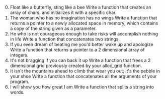 0. Float like a butterfly, sting like a bee 
Write a function that creates an array of chars, and initializes it with a specific char.
1. The woman who has no imagination has no wings
Write a function that returns a pointer to a newly allocated space in memory, which contains a copy of the string given as a parameter.
2. He who is not courageous enough to take risks will accomplish nothing in life
Write a function that concatenates two strings.
3. If you even dream of beating me you'd better wake up and apologize
Write a function that returns a pointer to a 2 dimensional array of integers.
4. It's not bragging if you can back it up 
Write a function that frees a 2 dimensional grid previously created by your alloc_grid function.
5. It isn't the mountains ahead to climb that wear you out; it's the pebble in your shoe 
Write a function that concatenates all the arguments of your program.
6. I will show you how great I am
Write a function that splits a string into words.
